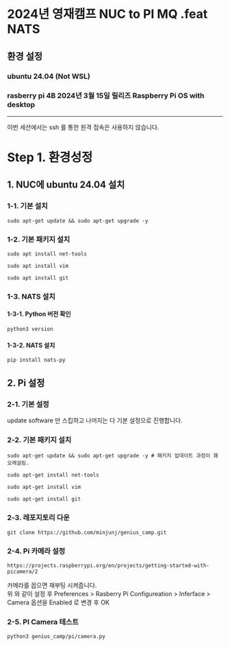 # 2024년 영재캠프 NUC to PI MQ .feat NATS

## 환경 설정

### ubuntu 24.04 (Not WSL)<br>

### rasberry pi 4B 2024년 3월 15일 릴리즈 Raspberry Pi OS with desktop

---

이번 세션에서는 ssh 를 통한 원격 접속은 사용하지 않습니다.

# Step 1. 환경성정

## 1. NUC에 ubuntu 24.04 설치

### 1-1. 기본 설치

    sudo apt-get update && sudo apt-get upgrade -y

### 1-2. 기본 패키지 설치

    sudo apt install net-tools

    sudo apt install vim

    sudo apt install git

### 1-3. NATS 설치

#### 1-3-1. Python 버전 확인

    python3 version

#### 1-3-2. NATS 설치

    pip install nats-py

## 2. Pi 설정

### 2-1. 기본 설정

update software 만 스킵하고 나머지는 다 기본 설정으로 진행합니다.

### 2-2. 기본 패키지 설치

    sudo apt-get update && sudo apt-get upgrade -y # 패키지 업데이트 과정이 꽤 오래걸림.

    sudo apt-get install net-tools

    sudo apt-get install vim

    sudo apt-get install git

### 2-3. 레포지토리 다운

    git clone https://github.com/minjunj/genius_camp.git

### 2-4. Pi 카메라 설정

    https://projects.raspberrypi.org/en/projects/getting-started-with-picamera/2

카메라를 꼽으면 재부팅 시켜줍니다.<br>
위 와 같이 설정 후 Preferences > Rasberry Pi Configureation > Inferface > Camera 옵션을 Enabled 로 변경 후 OK

### 2-5. PI Camera 테스트

    python3 genius_camp/pi/camera.py

